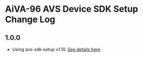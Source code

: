 # AiVA-96 AVS Device SDK Setup Change Log

## 1.0.0

  * Using avs-sdk-setup v1.10. [See details here](https://github.com/alexa/avs-device-sdk/releases/tag/v1.10).

